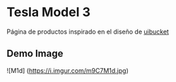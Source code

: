 # Tesla Model 3

Página de productos inspirado en el diseño de [uibucket](https://www.instagram.com/uibucket/)

## Demo Image

![M1d]
(https://i.imgur.com/m9C7M1d.jpg)
